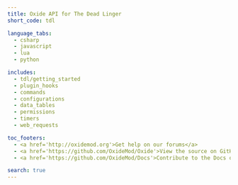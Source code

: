 ```yaml
---
title: Oxide API for The Dead Linger
short_code: tdl

language_tabs:
  - csharp
  - javascript
  - lua
  - python

includes:
  - tdl/getting_started
  - plugin_hooks
  - commands
  - configurations
  - data_tables
  - permissions
  - timers
  - web_requests

toc_footers:
  - <a href='http://oxidemod.org'>Get help on our forums</a>
  - <a href='https://github.com/OxideMod/Oxide'>View the source on GitHub</a>
  - <a href='https://github.com/OxideMod/Docs'>Contribute to the Docs on GitHub</a>

search: true
---
```

